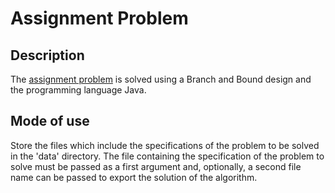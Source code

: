 Assignment Problem 
==================

Description
-----------

The [assignment problem](https://en.wikipedia.org/wiki/Assignment_problem) is solved using a Branch and Bound design and the programming
language Java.

Mode of use
-----------

Store the files which include the specifications of the problem to be solved in the 'data' directory.
The file containing the specification of the problem to solve must be passed as a first argument and, optionally,
a second file name can be passed to export the solution of the algorithm.
